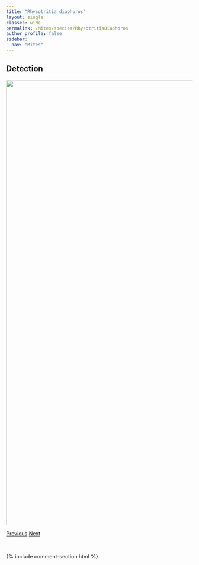 ```yaml
---
title: "Rhysotritia diaphoros"
layout: single
classes: wide
permalink: /Mites/species/RhysotritiaDiaphoros
author_profile: false
sidebar:
  nav: "Mites"
---
```


<h2>Detection</h2>

<a href="https://drive.google.com/uc?export=view&id=1tkld59VS0DZHMPG1yBeqOoodpeQuERox">
<img src="https://drive.google.com/uc?export=view&id=1tkld59VS0DZHMPG1yBeqOoodpeQuERox" height = "1200" width = "800">
</a>


<a href="/DevelopmentWebsite/Mites/species/RhysotritiaArdua" class="pagination--pager" title="Rhysotritia ardua">Previous</a> <a href="/DevelopmentWebsite/Mites/species/RoynortonellaGildersleeveae" class="pagination--pager" title="Roynortonella gildersleeveae">Next</a>

<p>&nbsp;</p>

{% include comment-section.html %}
